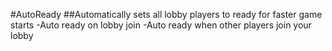 #AutoReady
##Automatically sets all lobby players to ready for faster game starts
-Auto ready on lobby join
-Auto ready when other players join your lobby
